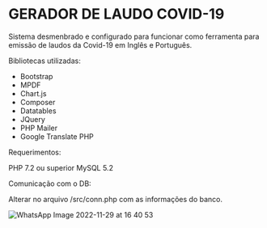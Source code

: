 # GERADOR DE LAUDO COVID-19

Sistema desmenbrado e configurado para funcionar como ferramenta para emissão de laudos da Covid-19 em Inglês e Português.

Bibliotecas utilizadas:

- Bootstrap
- MPDF
- Chart.js
- Composer
- Datatables
- JQuery
- PHP Mailer
- Google Translate PHP

Requerimentos: 

PHP 7.2 ou superior
MySQL 5.2

Comunicação com o DB:

Alterar no arquivo /src/conn.php com as informações do banco.

![WhatsApp Image 2022-11-29 at 16 40 53](https://user-images.githubusercontent.com/38993485/204631941-a889d3c9-f8fe-4311-a81d-3927ec767f23.jpeg)
